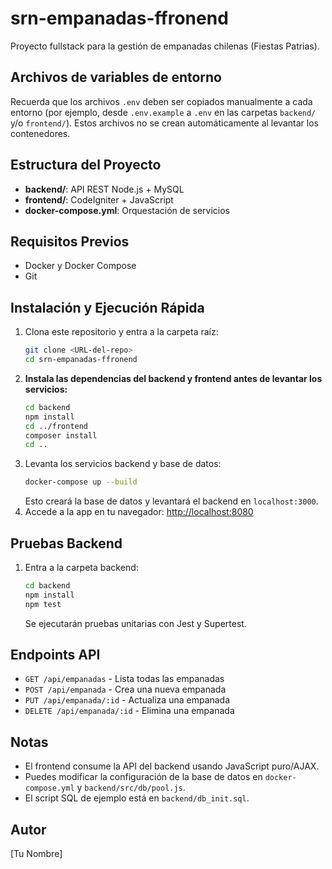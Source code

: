 # srn-empanadas-ffronend

Proyecto fullstack para la gestión de empanadas chilenas (Fiestas Patrias).

## Archivos de variables de entorno
Recuerda que los archivos `.env` deben ser copiados manualmente a cada entorno (por ejemplo, desde `.env.example` a `.env` en las carpetas `backend/` y/o `frontend/`). Estos archivos no se crean automáticamente al levantar los contenedores.

## Estructura del Proyecto
- **backend/**: API REST Node.js + MySQL
- **frontend/**: CodeIgniter + JavaScript
- **docker-compose.yml**: Orquestación de servicios

## Requisitos Previos
- Docker y Docker Compose
- Git

## Instalación y Ejecución Rápida
1. Clona este repositorio y entra a la carpeta raíz:
	```sh
	git clone <URL-del-repo>
	cd srn-empanadas-ffronend
	```
2. **Instala las dependencias del backend y frontend antes de levantar los servicios:**
	```sh
	cd backend
	npm install
	cd ../frontend
	composer install
	cd ..
	```
3. Levanta los servicios backend y base de datos:
	```sh
	docker-compose up --build
	```
	Esto creará la base de datos y levantará el backend en `localhost:3000`.
4. Accede a la app en tu navegador: [http://localhost:8080](http://localhost:8080)

## Pruebas Backend
1. Entra a la carpeta backend:
	```sh
	cd backend
	npm install
	npm test
	```
	Se ejecutarán pruebas unitarias con Jest y Supertest.

## Endpoints API
- `GET /api/empanadas` - Lista todas las empanadas
- `POST /api/empanada` - Crea una nueva empanada
- `PUT /api/empanada/:id` - Actualiza una empanada
- `DELETE /api/empanada/:id` - Elimina una empanada

## Notas
- El frontend consume la API del backend usando JavaScript puro/AJAX.
- Puedes modificar la configuración de la base de datos en `docker-compose.yml` y `backend/src/db/pool.js`.
- El script SQL de ejemplo está en `backend/db_init.sql`.

## Autor
[Tu Nombre]
